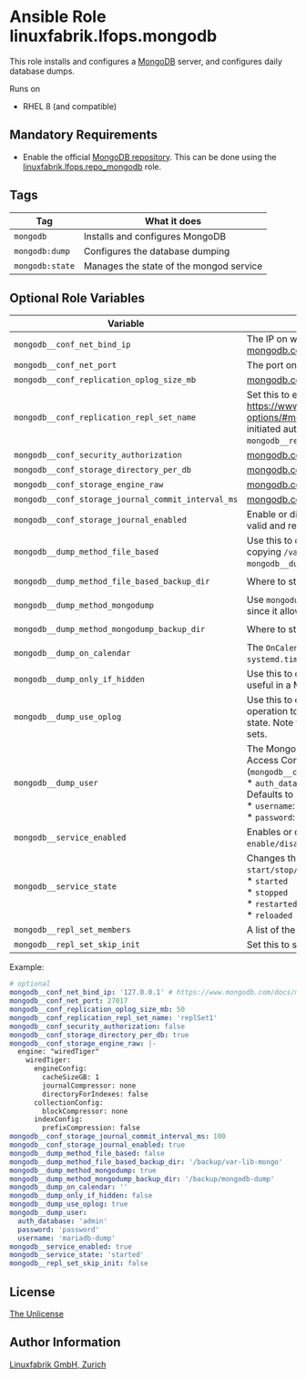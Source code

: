 # Ansible Role linuxfabrik.lfops.mongodb

This role installs and configures a [MongoDB](https://www.mongodb.com/) server, and configures daily database dumps.

Runs on

* RHEL 8 (and compatible)


## Mandatory Requirements

* Enable the official [MongoDB repository](https://www.mongodb.com/docs/manual/tutorial/install-mongodb-on-red-hat/#install-mongodb-community-edition). This can be done using the [linuxfabrik.lfops.repo_mongodb](https://github.com/Linuxfabrik/lfops/tree/main/roles/repo_mongodb) role.


## Tags

| Tag             | What it does                            |
| ---             | ------------                            |
| `mongodb`       | Installs and configures MongoDB         |
| `mongodb:dump`  | Configures the database dumping         |
| `mongodb:state` | Manages the state of the mongod service |


## Optional Role Variables

| Variable | Description | Default Value |
| -------- | ----------- | ------------- |
| `mongodb__conf_net_bind_ip` | The IP on which MongoDB should be available. Have a look at [mongodb.com](https://www.mongodb.com/docs/manual/reference/configuration-options/#mongodb-setting-net.bindIp). | `'127.0.0.1'` |
| `mongodb__conf_net_port` | The port on which MongoDB should be available. | `27017` |
| `mongodb__conf_replication_oplog_size_mb` | [mongodb.com](https://www.mongodb.com/docs/manual/reference/configuration-options/#mongodb-setting-replication.oplogSizeMB) | unset |
| `mongodb__conf_replication_repl_set_name` | Set this to enable replication. Have a look at <https://www.mongodb.com/docs/manual/reference/configuration-options/#mongodb-setting-replication.replSetName>. Will be initiated automatically (have a look at `mongodb__repl_set_skip_init`). | unset |
| `mongodb__conf_security_authorization` | [mongodb.com](https://www.mongodb.com/docs/manual/reference/configuration-options/#mongodb-setting-security.authorization) | `false` |
| `mongodb__conf_storage_directory_per_db` | [mongodb.com](https://www.mongodb.com/docs/manual/reference/configuration-options/#mongodb-setting-storage.directoryPerDB) | `true` |
| `mongodb__conf_storage_engine_raw` | [mongodb.com](https://www.mongodb.com/docs/manual/reference/configuration-options/#mongodb-setting-storage.engine) | unset |
| `mongodb__conf_storage_journal_commit_interval_ms` | [mongodb.com](https://www.mongodb.com/docs/manual/reference/configuration-options/#mongodb-setting-storage.journal.commitIntervalMs) | `100` |
| `mongodb__conf_storage_journal_enabled` | Enable or disable the durability journal to ensure data files remain valid and recoverable. | `true` |
| `mongodb__dump_method_file_based` | Use this to create file based backups by locking the instance and copying `/var/lib/mongo`. This is recommended when using `mongodb__dump_method_mongodump` is too slow. | `false` |
| `mongodb__dump_method_file_based_backup_dir` | Where to store the file-based backup. | `'/backup/var-lib-mongo'` |
| `mongodb__dump_method_mongodump` | Use `mongodump` to create database dumps. This is recommended since it allows the most flexible restores. | `true` |
| `mongodb__dump_method_mongodump_backup_dir` | Where to store the `mongodump`-based backup. | `'/backup/mongodb-dump'` |
| `mongodb__dump_on_calendar` | The `OnCalendar` definition for the systemd timer. Have a look at `man systemd.time(7)` for the format. | `'*-*-* 21:{{ 59 | random(start=0, seed=inventory_hostname) }}:00'` |
| `mongodb__dump_only_if_hidden` | Use this to only run the backup if the instance is hidden. This is useful in a MongoDB cluster setupp. | `false` |
| `mongodb__dump_use_oplog` | Use this to capture incoming write operations during the dump operation to ensure that the backups reflect a consistent data state. Note that this only works on cluster setups or with replica sets. | `false` |
| `mongodb__dump_user` | The MongoDB user for dumping the database when Role-Based Access Control is enabled (`mongodb__conf_security_authorization`). Subkeys: <br> * `auth_database`: Optional, string. Database to authenticate against. Defaults to `'admin'`. <br> * `username`: Required, string. <br> * `password`: Required, string. | unset |
| `mongodb__service_enabled`| Enables or disables the service, analogous to `systemctl enable/disable`. | `true` |
| `mongodb__service_state` | Changes the state of the service, analogous to `systemctl start/stop/restart/reload`. Possible options:<br> * `started`<br> * `stopped`<br> * `restarted`<br> * `reloaded` | `'started'` |
| `mongodb__repl_set_members` | A list of the members for initiating the replica set | `['localhost:27017']` |
| `mongodb__repl_set_skip_init` | Set this to skip the initiation of the replica set. | `false` |

Example:
```yaml
# optional
mongodb__conf_net_bind_ip: '127.0.0.1' # https://www.mongodb.com/docs/manual/reference/configuration-options/#mongodb-setting-net.bindIp
mongodb__conf_net_port: 27017
mongodb__conf_replication_oplog_size_mb: 50
mongodb__conf_replication_repl_set_name: 'replSet1'
mongodb__conf_security_authorization: false
mongodb__conf_storage_directory_per_db: true
mongodb__conf_storage_engine_raw: |-
  engine: "wiredTiger"
    wiredTiger:
      engineConfig:
        cacheSizeGB: 1
        journalCompressor: none
        directoryForIndexes: false
      collectionConfig:
        blockCompressor: none
      indexConfig:
        prefixCompression: false
mongodb__conf_storage_journal_commit_interval_ms: 100
mongodb__conf_storage_journal_enabled: true
mongodb__dump_method_file_based: false
mongodb__dump_method_file_based_backup_dir: '/backup/var-lib-mongo'
mongodb__dump_method_mongodump: true
mongodb__dump_method_mongodump_backup_dir: '/backup/mongodb-dump'
mongodb__dump_on_calendar: ''
mongodb__dump_only_if_hidden: false
mongodb__dump_use_oplog: true
mongodb__dump_user:
  auth_database: 'admin'
  password: 'password'
  username: 'mariadb-dump'
mongodb__service_enabled: true
mongodb__service_state: 'started'
mongodb__repl_set_skip_init: false
```


## License

[The Unlicense](https://unlicense.org/)


## Author Information

[Linuxfabrik GmbH, Zurich](https://www.linuxfabrik.ch)
